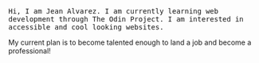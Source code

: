 <samp>Hi, I am Jean Alvarez. I am currently learning web development through The Odin Project. I am interested in accessible and cool looking websites.

My current plan is to become talented enough to land a job and become a professional! </samp>
